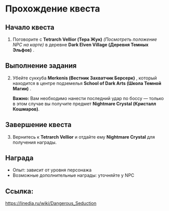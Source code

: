 # Прохождение квеста

## Начало квеста
1. Поговорите с **Tetrarch Vellior (Тера Жук)** *(Посмотреть положение NPC на карте)* в деревне **Dark Elven Village (Деревня Темных Эльфов)** .

## Выполнение задания
2. Убейте суккуба **Merkenis (Вестник Захватчик Берсерк)** , который находится в центре подземелья **School of Dark Arts (Школа Темной Магии)** .
   
   **Важно:** Вам необходимо нанести последний удар по боссу — только в этом случае вы получите предмет **Nightmare Crystal (Кристалл Кошмаров)**.

## Завершение квеста
3. Вернитесь к **Tetrarch Vellior** и отдайте ему **Nightmare Crystal** для получения награды.

## Награда
- Опыт: зависит от уровня персонажа
- Возможные дополнительные награды: уточняйте у NPC 

## Ссылка: 
https://linedia.ru/wiki/Dangerous_Seduction
 
